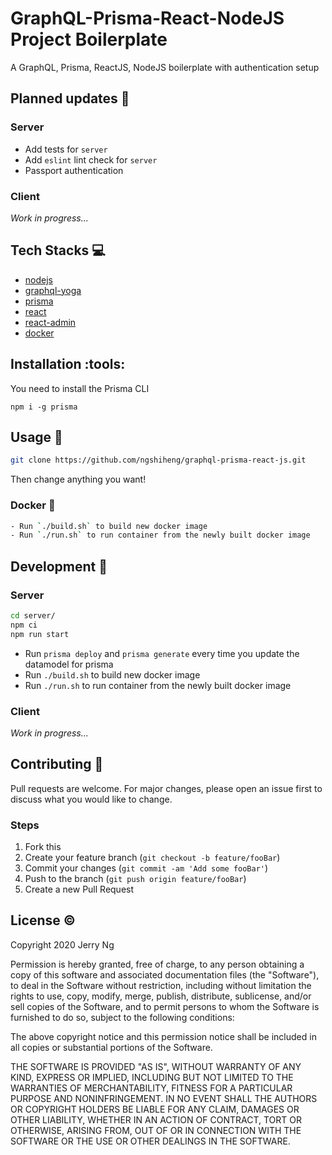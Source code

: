 # GraphQL-Prisma-React-NodeJS Project Boilerplate

A GraphQL, Prisma, ReactJS, NodeJS boilerplate with authentication setup

## Planned updates :crystal_ball:

### Server

- Add tests for `server`
- Add `eslint` lint check for `server`
- Passport authentication

### Client

_Work in progress..._

## Tech Stacks :computer:

- [nodejs](https://nodejs.org/en/)
- [graphql-yoga](https://github.com/prisma-labs/graphql-yoga)
- [prisma](https://github.com/prisma/prisma)
- [react](https://reactjs.org/)
- [react-admin](https://marmelab.com/react-admin/)
- [docker](https://www.docker.com/)

## Installation :tools:

You need to install the Prisma CLI

```
npm i -g prisma
```

## Usage :hammer:

```bash
git clone https://github.com/ngshiheng/graphql-prisma-react-js.git
```

Then change anything you want!

### Docker :whale:

```bash
- Run `./build.sh` to build new docker image
- Run `./run.sh` to run container from the newly built docker image
```

## Development :triangular_ruler:

### Server

```bash
cd server/
npm ci
npm run start
```

- Run `prisma deploy` and `prisma generate` every time you update the datamodel for prisma
- Run `./build.sh` to build new docker image
- Run `./run.sh` to run container from the newly built docker image

### Client

_Work in progress..._

## Contributing :construction_worker:

Pull requests are welcome. For major changes, please open an issue first to discuss what you would like to change.

### Steps

1. Fork this
2. Create your feature branch (`git checkout -b feature/fooBar`)
3. Commit your changes (`git commit -am 'Add some fooBar'`)
4. Push to the branch (`git push origin feature/fooBar`)
5. Create a new Pull Request

## License :copyright:

Copyright 2020 Jerry Ng

Permission is hereby granted, free of charge, to any person obtaining a copy of this software and associated documentation files (the "Software"), to deal in the Software without restriction, including without limitation the rights to use, copy, modify, merge, publish, distribute, sublicense, and/or sell copies of the Software, and to permit persons to whom the Software is furnished to do so, subject to the following conditions:

The above copyright notice and this permission notice shall be included in all copies or substantial portions of the Software.

THE SOFTWARE IS PROVIDED "AS IS", WITHOUT WARRANTY OF ANY KIND, EXPRESS OR IMPLIED, INCLUDING BUT NOT LIMITED TO THE WARRANTIES OF MERCHANTABILITY, FITNESS FOR A PARTICULAR PURPOSE AND NONINFRINGEMENT. IN NO EVENT SHALL THE AUTHORS OR COPYRIGHT HOLDERS BE LIABLE FOR ANY CLAIM, DAMAGES OR OTHER LIABILITY, WHETHER IN AN ACTION OF CONTRACT, TORT OR OTHERWISE, ARISING FROM, OUT OF OR IN CONNECTION WITH THE SOFTWARE OR THE USE OR OTHER DEALINGS IN THE SOFTWARE.
